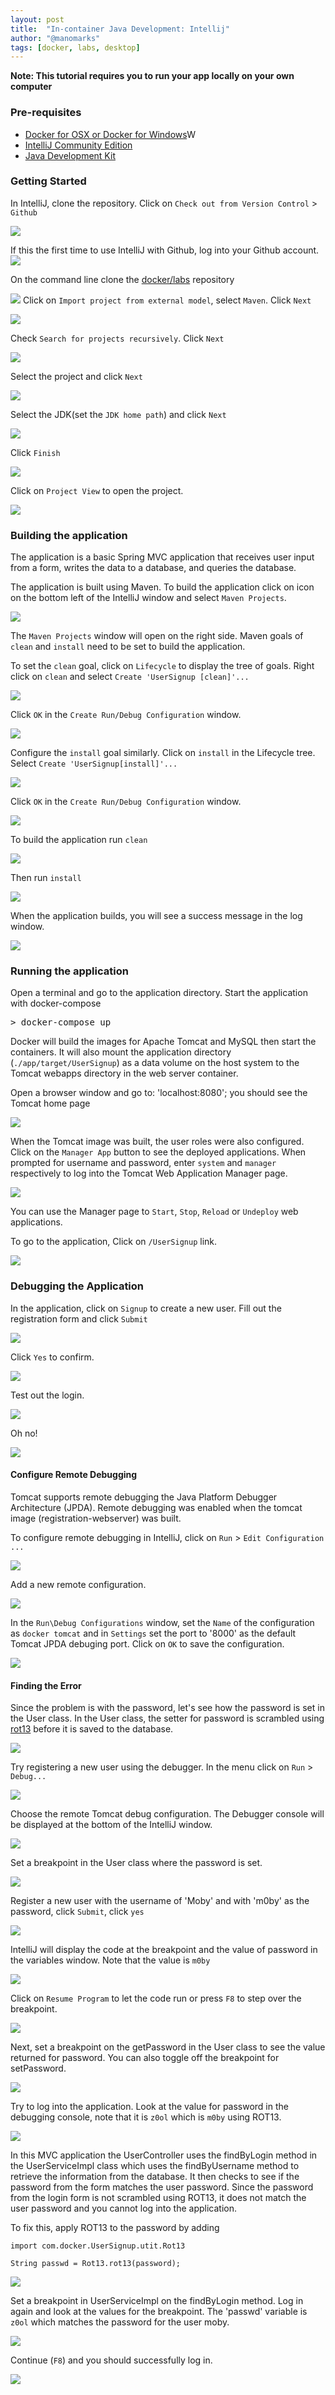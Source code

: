 ```yaml
---
layout: post
title:  "In-container Java Development: Intellij"
author: "@manomarks"
tags: [docker, labs, desktop]
---
```


**Note: This tutorial requires you to run your app locally on your own computer**

### Pre-requisites

* [Docker for OSX or Docker for Windows](https://www.docker.com/products/docker)W
* [IntelliJ Community Edition](https://www.jetbrains.com/idea/download/)
* [Java Development Kit](http://www.oracle.com/technetwork/java/javase/downloads/jdk8-downloads-2133151.html)


### Getting Started

In IntelliJ, clone the repository. Click on `Check out from Version Control` > `Github`

![](../images/intelliJ_git_open_project.png)

If this the first time to use IntelliJ with Github, log into your Github account.
![](../images/intelliJ_git_login.png)

On the command line clone the [docker/labs](https://github.com/docker/labs) repository
 
![](../images/intelliJ_git_clone_repository1.png)
Click on `Import project from external model`, select `Maven`. Click `Next`

![](../images/intellij_github_import_maven.png)

Check `Search for projects recursively`. Click `Next`

![](../images/intellij_github_import_maven_configure.png)

Select the project and click `Next`

![](../images/intellij_github_import_maven_select.png)

Select the JDK(set the `JDK home path`) and click `Next`

![](../images/intellij_github_import_select_sdk.png)

Click `Finish`

![](../images/intellij_github_import_project_finish.png)

Click on `Project View` to open the project.

![](../images/intelliJ_git_open_project_gui.png)

### Building the application

The application is a basic Spring MVC application that receives user input from a form, writes the data to a database, and queries the database.

The application is built using Maven. To build the application click on icon on the bottom left of the IntelliJ window and select `Maven Projects`.

![](../images/intellij_maven_setup.png)

The `Maven Projects` window will open on the right side. Maven goals of `clean` and `install` need to be set to build the application.

To set the `clean` goal, click on `Lifecycle` to display the tree of goals. Right click on `clean` and select `Create 'UserSignup [clean]'...`

![](../images/intellij_maven_goal_clean.png)

Click `OK` in the `Create Run/Debug Configuration` window.

![](../images/intellij_maven_goal_clean_menu.png)

Configure the `install` goal similarly. Click on `install` in the Lifecycle tree. Select `Create 'UserSignup[install]'...`

![](../images/intellij_maven_goal_install.png)

Click `OK` in the `Create Run/Debug Configuration` window.

![](../images/intelligj_maven_goal_install_menu.png)

To build the application run `clean`

![](../images/intellij_maven_goal_clean_run.png)

Then run `install`

![](../images/intellij_maven_goal_install_run.png)

When the application builds, you will see a success message in the log window.

![](../images/intellij_maven_goal_install_log.png)

### Running the application

Open a terminal and go to the application directory. Start the application with docker-compose

<pre>&gt; docker-compose up </pre>

Docker will build the images for Apache Tomcat and MySQL then start the containers. It will also mount the application directory (`./app/target/UserSignup`) as a data volume on the host system to the Tomcat webapps directory in the web server container.

Open a browser window and go to:
'localhost:8080'; you should see the Tomcat home page

![](../images/tomcat_home3.png)

When the Tomcat image was built, the user roles were also configured. Click on the `Manager App` button to see the deployed applications. When prompted for username and password, enter `system` and `manager` respectively to log into the Tomcat Web Application Manager page.

![](../images/tomcat_web_application_manager3.png)

You can use the Manager page to `Start`, `Stop`, `Reload` or `Undeploy` web applications.

To go to the application, Click on `/UserSignup` link.

![](../images/app_index_page3.png)

### Debugging the Application

In the application, click on `Signup` to create a new user. Fill out the registration form and click `Submit`

![](../images/app_debug_signup2.png)

Click `Yes` to confirm.

![](../images/app_debug_signup_confirm.png)

Test out the login.

![](../images/app_debug_login2.png)

Oh no!

![](../images/app_debug_login_fail2.png)

#### Configure Remote Debugging

Tomcat supports remote debugging the Java Platform Debugger Architecture (JPDA). Remote debugging was enabled when the tomcat image (registration-webserver) was built.

To configure remote debugging in IntelliJ, click on `Run` > `Edit Configuration ...`

![](../images/intelij_debug_run_edit_configurations.png)

Add a new remote configuration.

![](../images/intellij_debug_add_remote_configuration.png)

In the `Run\Debug Configurations` window, set the `Name` of the configuration as `docker tomcat` and in `Settings` set the port to '8000' as the default Tomcat JPDA debuging port. Click on `OK` to save the configuration.

![](../images/intellij_debug_tomcat_remote_settings.png)

#### Finding the Error

Since the problem is with the password, let's see how the password is set in the User class. In the User class, the setter for password is scrambled using [rot13](https://en.wikipedia.org/wiki/ROT13) before it is saved to the database.

![](../images/intellij_debug_User_password.png)

Try registering a new user using the debugger. In the menu click on `Run` > `Debug...`

![](../images/intellij_run_debug.png)

Choose the remote Tomcat debug configuration. The Debugger console will be displayed at the bottom of the IntelliJ window.

![](../images/intellij_debug_choose_remote_tomcat.png)

Set a breakpoint in the User class where the password is set.

![](../images/intellij_debug_set_breakpoint_password.png)

Register a new user with the username of 'Moby' and with 'm0by' as the password, click `Submit`, click `yes`

![](../images/app_register_moby2.png)

IntelliJ will display the code at the breakpoint and the value of password in the variables window. Note that the value is `m0by`

![](../images/intellij_debug_User_moby.png)

Click on `Resume Program` to let the code run or press `F8` to step over the breakpoint.

![](../images/intellij_debug_resume.png)

Next, set a breakpoint on the getPassword in the User class to see the value returned for password. You can also toggle off the breakpoint for setPassword.

![](../images/intellij_debug_User_getPassword.png)

Try to log into the application. Look at the value for password in the debugging console, note that it is `z0ol` which is `m0by` using ROT13.

![](../images/intellij_debug_User_show_user.png)

In this MVC application the UserController uses the findByLogin method in the UserServiceImpl class which uses the findByUsername method to retrieve the information from the database. It then checks to see if the password from the form matches the user password. Since the password from the login form is not scrambled using ROT13, it does not match the user password and you cannot log into the application.

To fix this, apply ROT13 to the password by adding

```
import com.docker.UserSignup.utit.Rot13

String passwd = Rot13.rot13(password);
```
![](../images/intellij_debug_UserServiceImpl_code.png)

Set a breakpoint in UserServiceImpl on the findByLogin method. Log in again and look at the values for the breakpoint. The 'passwd' variable is `z0ol` which matches the password for the user moby.

![](../images/intellij_debug_UserServiceImpl_values.png)

Continue (`F8`) and you should successfully log in.

![](../images/app_debug_success.png)
